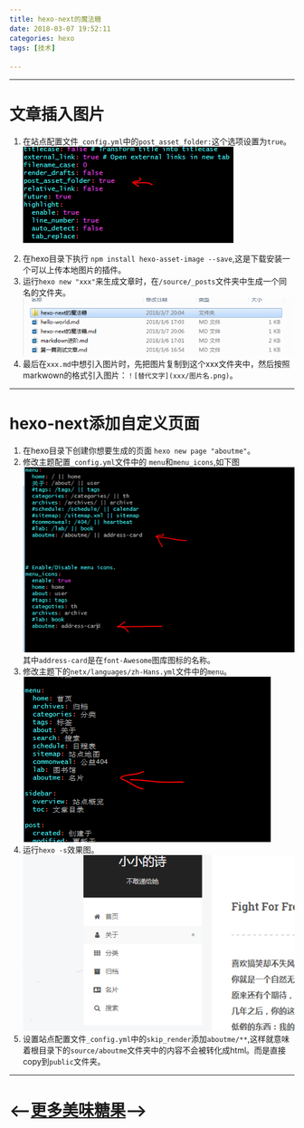 ```yaml
---
title: hexo-next的魔法糖
date: 2018-03-07 19:52:11
categories: hexo
tags: [技术]  

---
```

___
# 文章插入图片
1. 在站点配置文件`_config.yml`中的`post_asset_folder:`这个选项设置为`true`。
![](hexo-next的魔法糖/zdpz.png)
<!-- more -->
2. 在hexo目录下执行 `npm install hexo-asset-image --save`,这是下载安装一个可以上传本地图片的插件。
3. 运行`hexo new "xxx"`来生成文章时，在`/source/_posts`文件夹中生成一个同名的文件夹。
![](hexo-next的魔法糖/wjj.png)
4. 最后在`xxx.md`中想引入图片时，先把图片复制到这个xxx文件夹中，然后按照markwown的格式引入图片：`！[替代文字](xxx/图片名.png)`。
___
# hexo-next添加自定义页面
1. 在hexo目录下创建你想要生成的页面	`hexo new page "aboutme"`。
2. 修改主题配置`_config.yml`文件中的 `menu`和`menu_icons`,如下图
![eg](hexo-next的魔法糖/menu.png)  
其中`address-card`是在`font-Awesome`图库图标的名称。
3. 修改主题下的`netx/languages/zh-Hans.yml`文件中的`menu`。
![](hexo-next的魔法糖/aboutme.png)
4. 运行`hexo -s`效果图。
![](hexo-next的魔法糖/xgt.png)
5. 设置站点配置文件`_config.yml`中的`skip_render`添加`aboutme/**`,这样就意味着根目录下的`source/aboutme`文件夹中的内容不会被转化成html。而是直接copy到`public`文件夹。
___
# <--[更多美味糖果](http://shenzekun.cn/hexo%E7%9A%84next%E4%B8%BB%E9%A2%98%E4%B8%AA%E6%80%A7%E5%8C%96%E9%85%8D%E7%BD%AE%E6%95%99%E7%A8%8B.html)-->
